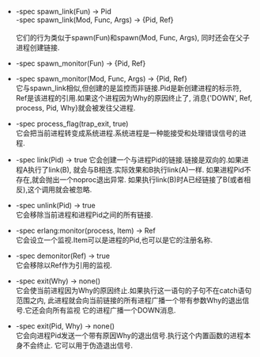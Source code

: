 - -spec spawn_link(Fun) -> Pid <br>
  -spec spawn_link(Mod, Func, Args) -> {Pid, Ref} <br>  
  它们的行为类似于spawn(Fun)和spawn(Mod, Func, Args),
  同时还会在父子进程创建链接.

- -spec spawn_monitor(Fun) -> {Pid, Ref} <br>
- -spec spawn_monitor(Mod, Func, Args) -> {Pid, Ref} <br>
  它与spawn_link相似,但创建的是监控而非链接.Pid是新创建进程的标示符,
  Ref是该进程的引用.如果这个进程因为Why的原因终止了,
  消息{'DOWN', Ref, process, Pid, Why}就会被发往父进程.

- -spec process_flag(trap_exit, true) <br>
  它会把当前进程转变成系统进程.系统进程是一种能接受和处理错误信号的进程.
  
- -spec link(Pid) -> true
  它会创建一个与进程Pid的链接.链接是双向的.如果进程A执行了link(B),
  就会与B相连.实际效果和B执行link(A)一样.
  如果进程Pid不存在,就会抛出一个noproc退出异常.
  如果执行link(B)时A已经链接了B(或者相反),这个调用就会被忽略.

- -spec unlink(Pid) -> true <br>
  它会移除当前进程和进程Pid之间的所有链接.

- -spec erlang:monitor(process, Item) -> Ref <br>
  它会设立一个监视.Item可以是进程的Pid,也可以是它的注册名称.

- -spec demonitor(Ref) -> true <br>
  它会移除以Ref作为引用的监视.

- -spec exit(Why) -> none() <br>
  它会使当前进程因为Why的原因终止.如果执行这一语句的子句不在catch语句范围之内,
  此进程就会向当前链接的所有进程广播一个带有参数Why的退出信号.它还会向所有监视
  它的进程广播一个DOWN消息.

- -spec exit(Pid, Why) -> none() <br>
  它会向进程Pid发送一个带有原因Why的退出信号.执行这个内置函数的进程本身不会终止.
  它可以用于伪造退出信号.
